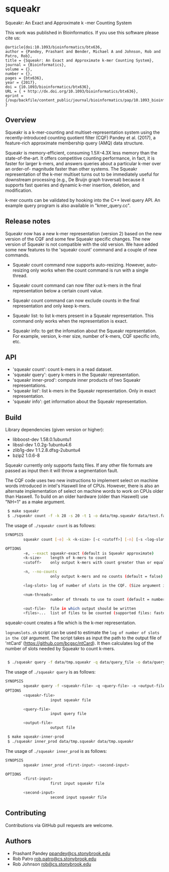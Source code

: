 # squeakr
Squeakr: An Exact and Approximate k -mer Counting System

This work was published in Bioinformatics. If you use this software please cite us:
```
@article{doi:10.1093/bioinformatics/btx636,
author = {Pandey, Prashant and Bender, Michael A and Johnson, Rob and Patro, Rob},
title = {Squeakr: An Exact and Approximate k-mer Counting System},
journal = {Bioinformatics},
volume = {},
number = {},
pages = {btx636},
year = {2017},
doi = {10.1093/bioinformatics/btx636},
URL = { + http://dx.doi.org/10.1093/bioinformatics/btx636},
eprint = {/oup/backfile/content_public/journal/bioinformatics/pap/10.1093_bioinformatics_btx636/1/btx636.pdf}
}
```

Overview
--------

Squeakr is a k-mer-counting and multiset-representation system using the
recently-introduced counting quotient filter (CQF) Pandey et al. (2017), a
feature-rich approximate membership query (AMQ) data structure.

Squeakr is memory-efficient, consuming 1.5X–4.3X less memory than the
state-of-the-art. It offers competitive counting performance, in fact, it is
faster for larger k-mers, and answers queries about a particular k-mer over an
order-of- magnitude faster than other systems. The Squeakr representation of the
k-mer multiset turns out to be immediately useful for downstream processing
(e.g., De Bruijn graph traversal) because it supports fast queries and dynamic
k-mer insertion, deletion, and modification.

k-mer counts can be validated by hooking into the C++ level query API. An
example query program is also available in "kmer_query.cc".

Release notes
--------

Squeakr now has a new k-mer representation (version 2) based on the new version of the CQF and some few Squeakr specific changes. The new version of Squeakr is not compatible with the old version. We have added some new features to the 'squeakr count' command and a couple of new commands.


* Squeakr count command now supports auto-resizing. However, auto-resizing only works when the count command is run with a single thread.
* Squeakr count command can now filter out k-mers in the final representation below a certain count value.
* Squeakr count command can now exclude counts in the final representation and only keep k-mers.

* Squeakr list: to list k-mers present in a Squeakr representation. This command only works when the representation is exact.

* Squeakr info: to get the infomation about the Squeakr representation. For example, version, k-mer size, number of k-mers, CQF specific info, etc.

API
--------
* 'squeakr count': count k-mers in a read dataset.
* 'squeakr query': query k-mers in the Squeakr representation.
* 'squeakr inner-prod': compute inner products of two Squeakr representations.
* 'squeakr list': list k-mers in the Squeakr representation. Only in exact
  representation.
* 'squeakr info': get information about the Squeakr representation.

Build
-------

Library dependencies (given version or higher):
 - libboost-dev 1.58.0.1ubuntu1
 - libssl-dev 1.0.2g-1ubuntu4.6
 - zlib1g-dev 1:1.2.8.dfsg-2ubuntu4
 - bzip2 1.0.6-8

Squeakr currently only supports fastq files. If any other file formats are
passed as input then it will throw a segmentation fault.

The CQF code uses two new instructions to implement select on machine words
introduced in intel's Haswell line of CPUs. However, there is also an alternate
implementation of select on machine words to work on CPUs older than Haswell.
To build on an older hardware (older than Haswell) use "NH=1" as a make argument.

```bash
 $ make squeakr
 $ ./squeakr count -f -k 28 -s 20 -t 1 -o data/tmp.squeakr data/test.fastq
```

The usage of `./squeakr count` is as follows:

```bash
SYNOPSIS
        squeakr count [-e] -k <k-size> [-c <cutoff>] [-n] [-s <log-slots>] [-t <num-threads>] -o <out-file> <files>...

OPTIONS
        -e, --exact squeakr-exact (default is Squeakr approximate)
        <k-size>    length of k-mers to count
        <cutoff>    only output k-mers with count greater than or equal to cutoff (default = 1)

        -n, --no-counts
                    only output k-mers and no counts (default = false)

        <log-slots> log of number of slots in the CQF. (Size argument is only optional when numthreads is exactly 1.)

        <num-threads>
                    number of threads to use to count (default = number of hardware threads)

        <out-file>  file in which output should be written
        <files>...  list of files to be counted (supported files: fastq and compressed gzip or bzip2 fastq files)
```

squeakr-count creates a file <out-file> which is the k-mer representation.

`lognumslots.sh` script can be used to estimate the `log of number of slots in the CQF` argument. The script takes as input the path to the output file of 'ntCard' (https://github.com/bcgsc/ntCard). It then calculates log of the number of slots needed by Squeakr to count k-mers.

```bash

 $ ./squeakr query -f data/tmp.squeakr -q data/query_file -o data/query.output
```
The usage of `./squeakr query` is as follows:

```bash
SYNOPSIS
        squeakr query -f <squeakr-file> -q <query-file> -o <output-file>
OPTIONS
        <squeakr-file>
                    input squeakr file

        <query-file>
                    input query file

        <output-file>
                    output file
```

```bash
 $ make squeakr-inner-prod
 $ ./squeakr inner_prod data/tmp.squeakr data/tmp.squeakr
```
 The usage of `./squeakr inner_prod` is as follows:

```bash
SYNOPSIS
        squeakr inner_prod <first-input> <second-input>

OPTIONS
        <first-input>
                    first input squeakr file

        <second-input>
                    second input squeakr file

```

Contributing
------------
Contributions via GitHub pull requests are welcome.


Authors
-------
- Prashant Pandey <ppandey@cs.stonybrook.edu>
- Rob Patro <rob.patro@cs.stonybrook.edu>
- Rob Johnson <rob@cs.stonybrook.edu>
